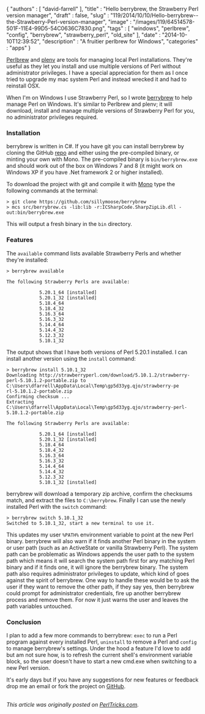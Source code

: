 {
   "authors" : [
      "david-farrell"
   ],
   "title" : "Hello berrybrew, the Strawberry Perl version manager",
   "draft" : false,
   "slug" : "119/2014/10/10/Hello-berrybrew--the-Strawberry-Perl-version-manager",
   "image" : "/images/119/64514578-501F-11E4-99D5-54C0636C7830.png",
   "tags" : [
      "windows",
      "perlbrew",
      "config",
      "berrybrew",
      "strawberry_perl",
      "old_site"
   ],
   "date" : "2014-10-10T12:39:52",
   "description" : "A fruitier perlbrew for Windows",
   "categories" : "apps"
}


[Perlbrew](http://perlbrew.pl/) and [plenv]() are tools for managing local Perl installations. They're useful as they let you install and use multiple versions of Perl without administrator privileges. I have a special appreciation for them as I once tried to upgrade my mac system Perl and instead wrecked it and had to reinstall OSX.

When I'm on Windows I use Strawberry Perl, so I wrote [berrybrew](https://github.com/sillymoose/berrybrew) to help manage Perl on Windows. It's similar to Perlbrew and plenv; it will download, install and manage multiple versions of Strawberry Perl for you, no administrator privileges required.

### Installation

berrybrew is written in C\#. If you have git you can install berrybrew by cloning the GitHub [repo](https://github.com/sillymoose/berrybrew) and either using the pre-compiled binary, or minting your own with Mono. The pre-compiled binary is `bin/berrybrew.exe` and should work out of the box on Windows 7 and 8 (it might work on Windows XP if you have .Net framework 2 or higher installed).

To download the project with git and compile it with [Mono](http://www.mono-project.com/) type the following commands at the terminal:

``` prettyprint
> git clone https://github.com/sillymoose/berrybrew
> mcs src/berrybrew.cs -lib:lib -r:ICSharpCode.SharpZipLib.dll -out:bin/berrybrew.exe
```

This will output a fresh binary in the `bin` directory.

### Features

The `available` command lists available Strawberry Perls and whether they're installed:

``` prettyprint
> berrybrew available

The following Strawberry Perls are available:

            5.20.1_64 [installed]
            5.20.1_32 [installed]
            5.18.4_64
            5.18.4_32
            5.16.3_64
            5.16.3_32
            5.14.4_64
            5.14.4_32
            5.12.3_32
            5.10.1_32
```

The output shows that I have both versions of Perl 5.20.1 installed. I can install another version using the `install` command:

``` prettyprint
> berrybrew install 5.10.1_32
Downloading http://strawberryperl.com/download/5.10.1.2/strawberry-perl-5.10.1.2-portable.zip to C:\Users\dfarrell\AppData\Local\Temp\gp5d33yg.qjo/strawberry-pe
rl-5.10.1.2-portable.zip
Confirming checksum ...
Extracting C:\Users\dfarrell\AppData\Local\Temp\gp5d33yg.qjo/strawberry-perl-5.10.1.2-portable.zip

The following Strawberry Perls are available:

            5.20.1_64 [installed]
            5.20.1_32 [installed]
            5.18.4_64
            5.18.4_32
            5.16.3_64
            5.16.3_32
            5.14.4_64
            5.14.4_32
            5.12.3_32
            5.10.1_32 [installed]
```

berrybrew will download a temporary zip archive, confirm the checksums match, and extract the files to `C:\berrybrew`. Finally I can use the newly installed Perl with the `switch` command:

``` prettyprint
> berrybrew switch 5.10.1_32
Switched to 5.10.1_32, start a new terminal to use it.
```

This updates my user `%PATH%` environment variable to point at the new Perl binary. berrybrew will also warn if it finds another Perl binary in the system or user path (such as an ActiveState or vanilla Strawberry Perl). The system path can be problematic as Windows appends the user path to the system path which means it will search the system path first for any matching Perl binary and if it finds one, it will ignore the berrybrew binary. The system path also requires administrator privileges to update, which kind of goes against the spirit of berrybrew. One way to handle these would be to ask the user if they want to remove the other path, if they say yes, then berrybrew could prompt for administrator credentials, fire up another berrybrew process and remove them. For now it just warns the user and leaves the path variables untouched.

### Conclusion

I plan to add a few more commands to berrybrew: `exec` to run a Perl program against every installed Perl, `uninstall` to remove a Perl and `config` to manage berrybrew's settings. Under the hood a feature I'd love to add but am not sure how, is to refresh the current shell's environment variable block, so the user doesn't have to start a new cmd.exe when switching to a new Perl version.

It's early days but if you have any suggestions for new features or feedback drop me an email or fork the project on [GitHub](https://github.com/sillymoose/berrybrew).

\
*This article was originally posted on [PerlTricks.com](http://perltricks.com).*
